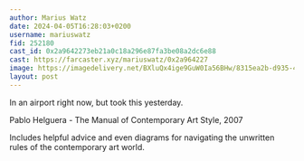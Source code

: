 ```yaml
---
author: Marius Watz
date: 2024-04-05T16:28:03+0200
username: mariuswatz
fid: 252180
cast_id: 0x2a9642273eb21a0c18a296e87fa3be08a2dc6e88
cast: https://farcaster.xyz/mariuswatz/0x2a964227
image: https://imagedelivery.net/BXluQx4ige9GuW0Ia56BHw/8315ea2b-d935-423a-cf8d-5afc5d922d00/original
layout: post
---
```


In an airport right now, but took this yesterday.

Pablo Helguera - The Manual of Contemporary Art Style, 2007

Includes helpful advice and even diagrams for navigating the unwritten rules of the contemporary art world.

<img src='https://imagedelivery.net/BXluQx4ige9GuW0Ia56BHw/8315ea2b-d935-423a-cf8d-5afc5d922d00/original' alt='' referrerpolicy='no-referrer'/>
<img src='https://imagedelivery.net/BXluQx4ige9GuW0Ia56BHw/38bef43b-e38e-4e6f-e053-9ecf8228cd00/original' alt='' referrerpolicy='no-referrer'/>
